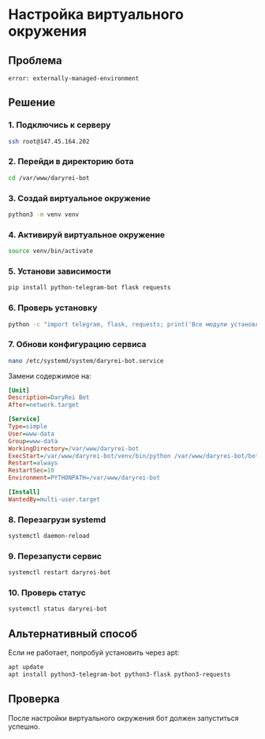 # Настройка виртуального окружения

## Проблема
```
error: externally-managed-environment
```

## Решение

### 1. Подключись к серверу
```bash
ssh root@147.45.164.202
```

### 2. Перейди в директорию бота
```bash
cd /var/www/daryrei-bot
```

### 3. Создай виртуальное окружение
```bash
python3 -m venv venv
```

### 4. Активируй виртуальное окружение
```bash
source venv/bin/activate
```

### 5. Установи зависимости
```bash
pip install python-telegram-bot flask requests
```

### 6. Проверь установку
```bash
python -c "import telegram, flask, requests; print('Все модули установлены успешно!')"
```

### 7. Обнови конфигурацию сервиса
```bash
nano /etc/systemd/system/daryrei-bot.service
```

Замени содержимое на:
```ini
[Unit]
Description=DaryRei Bot
After=network.target

[Service]
Type=simple
User=www-data
Group=www-data
WorkingDirectory=/var/www/daryrei-bot
ExecStart=/var/www/daryrei-bot/venv/bin/python /var/www/daryrei-bot/bot.py
Restart=always
RestartSec=10
Environment=PYTHONPATH=/var/www/daryrei-bot

[Install]
WantedBy=multi-user.target
```

### 8. Перезагрузи systemd
```bash
systemctl daemon-reload
```

### 9. Перезапусти сервис
```bash
systemctl restart daryrei-bot
```

### 10. Проверь статус
```bash
systemctl status daryrei-bot
```

## Альтернативный способ

Если не работает, попробуй установить через apt:
```bash
apt update
apt install python3-telegram-bot python3-flask python3-requests
```

## Проверка

После настройки виртуального окружения бот должен запуститься успешно.
